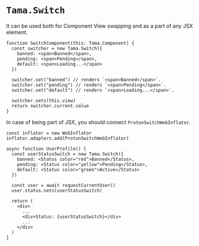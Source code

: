 # `Tama.Switch`

It can be used both for Component View swapping and as a part of any JSX element.

```tsx
function SwitchComponent(this: Tama.Component) {
  const switcher = new Tama.Switch({
    banned: <span>Banned</span>,
    pending: <span>Pending</span>,
    default: <span>Loading...</span>
  })

  switcher.set("banned") // renders `<span>Banned</span>`.
  switcher.set("pending") // renders `<span>Pending</span>`.
  switcher.set("default") // renders `<span>Loading...</span>`.

  switcher.sets(this.view)
  return switcher.current.value
}
```

In case of being part of JSX, you should connect `ProtonSwitchWebInflator`.

```tsx
const inflator = new WebInflator
inflator.adapters.add(ProtonSwitchWebInflator)
```

```tsx
async function UserProfile() {
  const userStatusSwitch = new Tama.Switch({
    banned: <Status color="red">Banned</Status>,
    pending: <Status color="yellow">Pending</Status>,
    default: <Status color="green">Active</Status>
  })

  const user = await requestCurrentUser()
  user.status.sets(userStatusSwitch)

  return (
    <div>
      ...
      <div>Status: {userStatusSwitch}</div>
      ...
    </div>
  )
}
```
